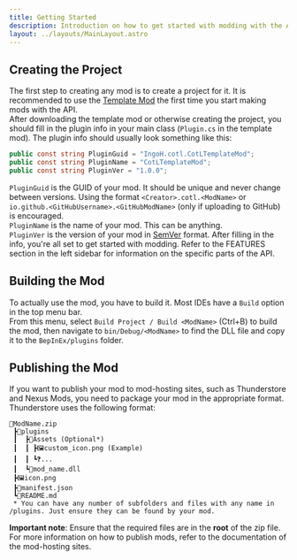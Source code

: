 ```yaml
---
title: Getting Started
description: Introduction on how to get started with modding with the API
layout: ../layouts/MainLayout.astro
---
```


## Creating the Project

The first step to creating any mod is to create a project for it. It is recommended to use the [Template Mod](https://github.com/IngoHHacks/CotLTemplateMod) the first time you start making mods with the API.  
After downloading the template mod or otherwise creating the project, you should fill in the plugin info in your main class (`Plugin.cs` in the template mod). The plugin info should usually look something like this:

```csharp
public const string PluginGuid = "IngoH.cotl.CotLTemplateMod";
public const string PluginName = "CotLTemplateMod";
public const string PluginVer = "1.0.0";
```

`PluginGuid` is the GUID of your mod. It should be unique and never change between versions. Using the format `<Creator>.cotl.<ModName>` or `io.github.<GitHubUsername>.<GitHubModName>` (only if uploading to GitHub) is encouraged.  
`PluginName` is the name of your mod. This can be anything.  
`PluginVer` is the version of your mod in [SemVer](https://semver.org/) format.
After filling in the info, you're all set to get started with modding. Refer to the FEATURES section in the left sidebar for information on the specific parts of the API.

## Building the Mod

To actually use the mod, you have to build it. Most IDEs have a `Build` option in the top menu bar.  
From this menu, select `Build Project / Build <ModName>` (Ctrl+B) to build the mod, then navigate to `bin/Debug/<ModName>` to find the DLL file and copy it to the `BepInEx/plugins` folder.

## Publishing the Mod

If you want to publish your mod to mod-hosting sites, such as Thunderstore and Nexus Mods, you need to package your mod in the appropriate format.  
Thunderstore uses the following format:

```
📁ModName.zip
 ┣📂plugins
 ┃  ┣📂Assets (Optional*)
 ┃  ┃ ┣🖼️custom_icon.png (Example)
 ┃  ┃ ┗❓...
 ┃  ┗📜mod_name.dll
 ┣🖼️icon.png
 ┣📃manifest.json
 ┗📃README.md
 * You can have any number of subfolders and files with any name in /plugins. Just ensure they can be found by your mod.
```

**Important note**: Ensure that the required files are in the **root** of the zip file.  
For more information on how to publish mods, refer to the documentation of the mod-hosting sites.
